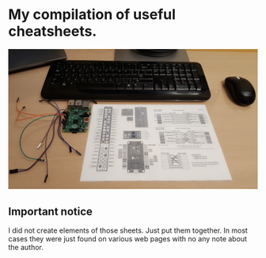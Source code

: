 # My compilation of useful cheatsheets.
 ![sample](doc/img/sample.jpg)


## Important notice
I did not create elements of those sheets. Just put them together. 
In most cases they were just found on various web pages with no any note about the author.
